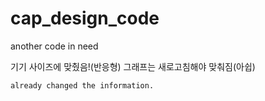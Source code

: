 # cap_design_code
another code in need

기기 사이즈에 맞췄음!(반응형)
그래프는 새로고침해야 맞춰짐(아쉽)
```
already changed the information.
```
